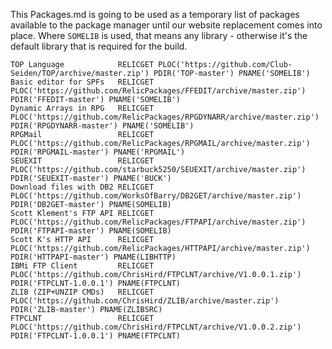 This Packages.md is going to be used as a temporary list of packages available to the package manager until our website replacement comes into place. Where `SOMELIB` is used, that means any library - otherwise it's the default library that is required for the build.
```
TOP Language            RELICGET PLOC('https://github.com/Club-Seiden/TOP/archive/master.zip') PDIR('TOP-master') PNAME('SOMELIB')
Basic editor for SPFs   RELICGET PLOC('https://github.com/RelicPackages/FFEDIT/archive/master.zip') PDIR('FFEDIT-master') PNAME('SOMELIB')
Dynamic Arrays in RPG   RELICGET PLOC('https://github.com/RelicPackages/RPGDYNARR/archive/master.zip') PDIR('RPGDYNARR-master') PNAME('SOMELIB')
RPGMail                 RELICGET PLOC('https://github.com/RelicPackages/RPGMAIL/archive/master.zip') PDIR('RPGMAIL-master') PNAME('RPGMAIL')
SEUEXIT                 RELICGET PLOC('https://github.com/starbuck5250/SEUEXIT/archive/master.zip') PDIR('SEUEXIT-master') PNAME('BUCK')
Download files with DB2 RELICGET PLOC('https://github.com/WorksOfBarry/DB2GET/archive/master.zip') PDIR('DB2GET-master') PNAME(SOMELIB)
Scott Klement's FTP API RELICGET PLOC('https://github.com/RelicPackages/FTPAPI/archive/master.zip') PDIR('FTPAPI-master') PNAME(SOMELIB)
Scott K's HTTP API      RELICGET PLOC('https://github.com/RelicPackages/HTTPAPI/archive/master.zip') PDIR('HTTPAPI-master') PNAME(LIBHTTP)
IBMi FTP Client         RELICGET PLOC('https://github.com/ChrisHird/FTPCLNT/archive/V1.0.0.1.zip') PDIR('FTPCLNT-1.0.0.1') PNAME(FTPCLNT)
ZLIB (ZIP+UNZIP CMDs)   RELICGET PLOC('https://github.com/ChrisHird/ZLIB/archive/master.zip') PDIR('ZLIB-master') PNAME(ZLIBSRC)
FTPCLNT                 RELICGET PLOC('https://github.com/ChrisHird/FTPCLNT/archive/V1.0.0.2.zip') PDIR('FTPCLNT-1.0.0.1') PNAME(FTPCLNT)
```
